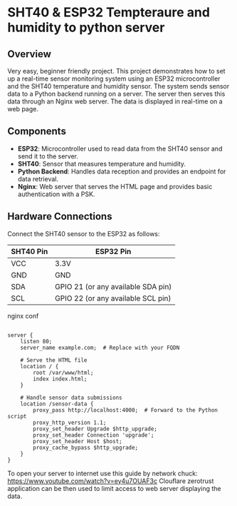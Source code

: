 # SHT40 & ESP32 Tempteraure and humidity to python server

## Overview

Very easy, beginner friendly project. 
This project demonstrates how to set up a real-time sensor monitoring system using an ESP32 microcontroller and the SHT40 temperature and humidity sensor. The system sends sensor data to a Python backend running on a server. The server then serves this data through an Nginx web server. The data is displayed in real-time on a web page.

## Components

- **ESP32**: Microcontroller used to read data from the SHT40 sensor and send it to the server.
- **SHT40**: Sensor that measures temperature and humidity.
- **Python Backend**: Handles data reception and provides an endpoint for data retrieval.
- **Nginx**: Web server that serves the HTML page and provides basic authentication with a PSK.

## Hardware Connections

Connect the SHT40 sensor to the ESP32 as follows:

| SHT40 Pin | ESP32 Pin                |
|-----------|---------------------------|
| VCC       | 3.3V                      |
| GND       | GND                       |
| SDA       | GPIO 21 (or any available SDA pin) |
| SCL       | GPIO 22 (or any available SCL pin) |


nginx conf
```

server {
    listen 80;
    server_name example.com;  # Replace with your FQDN

    # Serve the HTML file
    location / {
        root /var/www/html;
        index index.html;
    }

    # Handle sensor data submissions
    location /sensor-data {
        proxy_pass http://localhost:4000;  # Forward to the Python script
        proxy_http_version 1.1;
        proxy_set_header Upgrade $http_upgrade;
        proxy_set_header Connection 'upgrade';
        proxy_set_header Host $host;
        proxy_cache_bypass $http_upgrade;
    }
}
```

To open your server to internet use this guide by network chuck:
https://www.youtube.com/watch?v=ey4u7OUAF3c
Clouflare zerotrust application can be then used to limit access to web server displaying the data.
